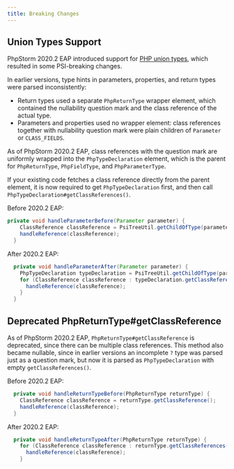 ```yaml
---
title: Breaking Changes 
---
```

<!-- Copyright 2000-2020 JetBrains s.r.o. and other contributors. Use of this source code is governed by the Apache 2.0 license that can be found in the LICENSE file. -->

## Union Types Support
PhpStorm 2020.2 EAP introduced support for [PHP union types](https://wiki.php.net/rfc/union_types_v2), which resulted in some PSI-breaking changes. 

In earlier versions, type hints in parameters, properties, and return types were parsed inconsistently:
* Return types used a separate `PhpReturnType` wrapper element, which contained the nullability question mark and the class reference of the actual type.
* Parameters and properties used no wrapper element: class references together with nullability question mark were plain children of `Parameter` or `CLASS_FIELDS`. 

As of PhpStorm 2020.2 EAP, class references with the question mark are uniformly wrapped into the `PhpTypeDeclaration` element, which is the parent for `PhpReturnType`, `PhpFieldType`, and `PhpParameterType`. 

If your existing code fetches a class reference directly from the parent element, it is now required to get `PhpTypeDeclaration` first, and then call `PhpTypeDeclaration#getClassReferences()`.

Before 2020.2 EAP:

```java
private void handleParameterBefore(Parameter parameter) {
    ClassReference classReference = PsiTreeUtil.getChildOfType(parameter, ClassReference.class);
    handleReference(classReference);
  }
```

After 2020.2 EAP: 

```java
  private void handleParameterAfter(Parameter parameter) {
    PhpTypeDeclaration typeDeclaration = PsiTreeUtil.getChildOfType(parameter, PhpTypeDeclaration.class);
    for (ClassReference classReference : typeDeclaration.getClassReferences()) {
      handleReference(classReference);
    }
  }
```

## Deprecated PhpReturnType#getClassReference
As of PhpStorm 2020.2 EAP, `PhpReturnType#getClassReference` is deprecated, since there can be multiple class references. This method also became nullable, since in earlier versions an incomplete `?` type was parsed just as a question mark, but now it is parsed as `PhpTypeDeclaration` with empty `getClassReferences()`.

Before 2020.2 EAP:

```java
  private void handleReturnTypeBefore(PhpReturnType returnType) {
    ClassReference classReference = returnType.getClassReference();
    handleReference(classReference);
  }
```

After 2020.2 EAP:

```java
  private void handleReturnTypeAfter(PhpReturnType returnType) {
    for (ClassReference classReference : returnType.getClassReferences()) {
      handleReference(classReference);
    }
```
